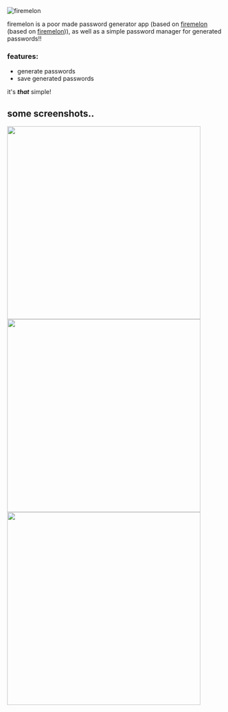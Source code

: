<picture>
  <source media='(prefers-color-scheme: dark)' srcset='https://i.imgur.com/RScyDlp.png' alt='firemelon'/>
  <img src='https://i.imgur.com/hmMGkSb.png' alt='firemelon' />
</picture>

firemelon is a poor made password generator app (based on [firemelon](https://github.com/evaqum/firemelon-dart) (based on [firemelon](https://github.com/evtn/firemelon))), as well as a simple password manager for generated passwords!!

### features:
- generate passwords
- save generated passwords

it's ***that*** simple!

## some screenshots..
<img src="https://user-images.githubusercontent.com/54950997/188500768-76000d18-50a5-4c1b-8b93-3405f7dd9a0a.png" width="450">
<img src="https://user-images.githubusercontent.com/54950997/188500879-65ccd4da-51df-4d1d-99e2-06fdcd3a7efd.png" width="450">
<img src="https://user-images.githubusercontent.com/54950997/188500881-8ca6d419-a81e-446a-a7a3-7e2b4aa592a3.png" width="450">
